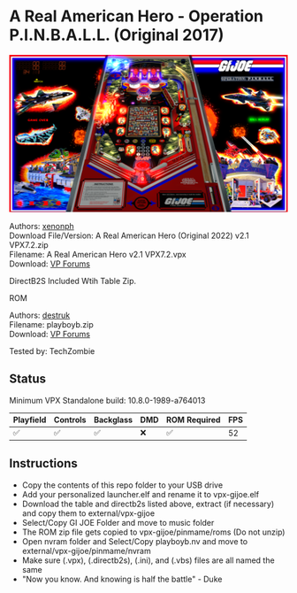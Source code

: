 # A Real American Hero - Operation P.I.N.B.A.L.L. (Original 2017)

![Table Preview](../../images/vpx-gijoe.png)

Authors: [xenonph](https://vpuniverse.com/profile/8789-xenonph/)  
Download File/Version: A Real American Hero (Original 2022) v2.1 VPX7.2.zip  
Filename: A Real American Hero v2.1 VPX7.2.vpx  
Download: [VP Forums](https://vpuniverse.com/files/file/4852-a-real-american-hero-operation-pinball-original-2022/)

DirectB2S Included Wtih Table Zip.

ROM

Authors: [destruk](https://www.vpforums.org/index.php?showuser=5)  
Filename: playboyb.zip  
Download: [VP Forums](https://www.vpforums.org/index.php?app=downloads&showfile=701)

Tested by: TechZombie

## Status 

Minimum VPX Standalone build: 10.8.0-1989-a764013

| Playfield | Controls | Backglass | DMD | ROM Required | FPS | 
|-----------|----------|-----------|-----|--------------|-----|
| :white_check_mark: | :white_check_mark: | :white_check_mark: | :x: | :white_check_mark: | 52 |

## Instructions

- Copy the contents of this repo folder to your USB drive
- Add your personalized launcher.elf and rename it to vpx-gijoe.elf
- Download the table and directb2s listed above, extract (if necessary) and copy them to external/vpx-gijoe
- Select/Copy GI JOE Folder and move to music folder
- The ROM zip file gets copied to vpx-gijoe/pinmame/roms (Do not unzip)
- Open nvram folder and Select/Copy playboyb.nv and move to external/vpx-gijoe/pinmame/nvram
- Make sure (.vpx), (.directb2s), (.ini), and (.vbs) files are all named the same
- "Now you know. And knowing is half the battle" - Duke

